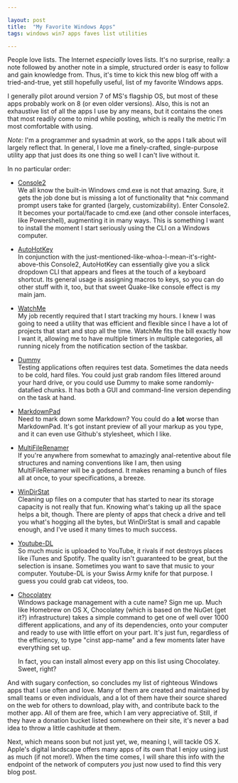 ```yaml
---

layout: post
title:  "My Favorite Windows Apps"
tags: windows win7 apps faves list utilities

---
```


People love lists. The Internet *especially* loves lists. It's no surprise, really: a note followed by another note in a simple, structured order is easy to follow and gain knowledge from. Thus, it's time to kick this new blog off with a tried-and-true, yet still hopefully useful, list of my favorite Windows apps.

<!--more-->

I generally pilot around version 7 of MS's flagship OS, but most of these apps probably work on 8 (or even older versions). Also, this is not an exhaustive list of all the apps I use by any means, but it contains the ones that most readily come to mind while posting, which is really the metric I'm most comfortable with using.

*Note:* I'm a programmer and sysadmin at work, so the apps I talk about will largely reflect that. In general, I love me a finely-crafted, single-purpose utility app that just does its one thing so well I can't live without it.

In no particular order:

* [Console2](http://sourceforge.net/projects/console)  
  We all know the built-in Windows cmd.exe is not that amazing. Sure, it gets the job done but is missing a lot of functionality that *nix command prompt users take for granted (largely, customizability). Enter Console2. It becomes your portal/facade to cmd.exe (and other console interfaces, like Powershell), augmenting it in many ways. This is something I want to install the moment I start seriously using the CLI on a Windows computer.

* [AutoHotKey](http://autohotkey.com)  
  In conjunction with the just-mentioned-like-whoa-I-mean-it's-right-above-this Console2, AutoHotKey can essentially give you a slick dropdown CLI that appears and flees at the touch of a keyboard shortcut. Its general usage is assigning macros to keys, so you can do other stuff with it, too, but that sweet Quake-like console effect is my main jam.

* [WatchMe](http://flamebrain.com)  
  My job recently required that I start tracking my hours. I knew I was going to need a utility that was efficient and flexible since I have a lot of projects that start and stop all the time. WatchMe fits the bill exactly how I want it, allowing me to have multiple timers in multiple categories, all running nicely from the notification section of the taskbar.

* [Dummy](http://mynikko.com)  
  Testing applications often requires test data. Sometimes the data needs to be cold, hard files. You could just grab random files littered around your hard drive, or you could use Dummy to make some randomly-datafied chunks. It has both a GUI and command-line version depending on the task at hand.

* [MarkdownPad](http://markdownpad.com)  
  Need to mark down some Markdown? You could do a **lot** worse than MarkdownPad. It's got instant preview of all your markup as you type, and it can even use Github's stylesheet, which I like.

* [MultiFileRenamer](http://sourceforge.net/projects/multifilerename/)  
  If you're anywhere from somewhat to amazingly anal-retentive about file structures and naming conventions like I am, then using MultiFileRenamer will be a godsend. It makes renaming a bunch of files all at once, to your specifications, a breeze.

* [WinDirStat](https://windirstat.info/)  
  Cleaning up files on a computer that has started to near its storage capacity is not really that fun. Knowing what's taking up all the space helps a bit, though. There are plenty of apps that check a drive and tell you what's hogging all the bytes, but WinDirStat is small and capable enough, and I've used it many times to much success.

* [Youtube-DL](http://rg3.github.io/youtube-dl/)  
  So much music is uploaded to YouTube, it rivals if not destroys places like iTunes and Spotify. The quality isn't guaranteed to be great, but the selection is insane. Sometimes you want to save that music to your computer. Youtube-DL is your Swiss Army knife for that purpose. I guess you could grab cat videos, too.

* [Chocolatey](https://chocolatey.org/)  
  Windows package management with a cute name? Sign me up. Much like Homebrew on OS X, Chocolatey (which is based on the NuGet (get it?) infrastructure) takes a simple command to get one of well over 1000 different applications, and any of its dependencies, onto your computer and ready to use with little effort on your part. It's just fun, regardless of the efficiency, to type "cinst app-name" and a few moments later have everything set up.

  In fact, you can install almost every app on this list using Chocolatey. Sweet, right?

And with sugary confection, so concludes my list of righteous Windows apps that I use often and love. Many of them are created and maintained by small teams or even individuals, and a lot of them have their source shared on the web for others to download, play with, and contribute back to the mother app. All of them are free, which I am very appreciative of. Still, if they have a donation bucket listed somewhere on their site, it's never a bad idea to throw a little cashitude at them.

Next, which means soon but not just yet, we, meaning I, will tackle OS X. Apple's digital landscape offers many apps of its own that I enjoy using just as much (if not more!). When the time comes, I will share this info with the endpoint of the network of computers *you* just now used to find this very blog post.
